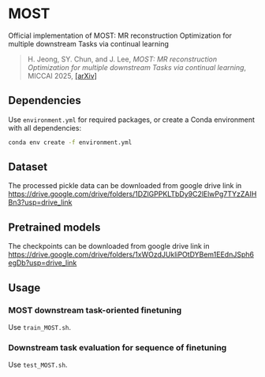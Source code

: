 # MOST
Official implementation of MOST: MR reconstruction Optimization for multiple downstream Tasks via continual learning
> H. Jeong, SY. Chun, and J. Lee, _MOST: MR reconstruction Optimization for multiple downstream Tasks via continual learning_, MICCAI 2025,
> [[arXiv]](https://arxiv.org/abs/2409.10394)

## Dependencies

Use `environment.yml` for required packages, or create a Conda environment with all dependencies:
```bash
conda env create -f environment.yml
```

## Dataset

The processed pickle data can be downloaded from google drive link in https://drive.google.com/drive/folders/1DZlGPPKLTbDy9C2lElwPg7TYzZAIHBn3?usp=drive_link

## Pretrained models

The checkpoints can be downloaded from google drive link in https://drive.google.com/drive/folders/1xWOzdJUkliPOtDYBem1EEdnJSph6egDb?usp=drive_link 


## Usage
### MOST downstream task-oriented finetuning

Use `train_MOST.sh`.

### Downstream task evaluation for sequence of finetuning

Use `test_MOST.sh`.
